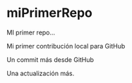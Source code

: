 # miPrimerRepo

MI primer repo...

Mi primer contribución local para GitHub

Un commit más desde GitHub

Una actualización más.
